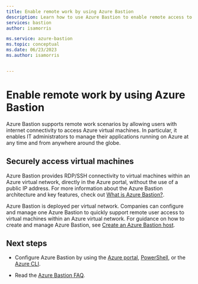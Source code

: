 ```yaml
---
title: Enable remote work by using Azure Bastion
description: Learn how to use Azure Bastion to enable remote access to virtual machines.
services: bastion
author: isamorris

ms.service: azure-bastion
ms.topic: conceptual
ms.date: 06/23/2023
ms.author: isamorris


---
```


# Enable remote work by using Azure Bastion

Azure Bastion supports remote work scenarios by allowing users with internet connectivity to access Azure virtual machines. In particular, it enables IT administrators to manage their applications running on Azure at any time and from anywhere around the globe.

## Securely access virtual machines

Azure Bastion provides RDP/SSH connectivity to virtual machines within an Azure virtual network, directly in the Azure portal, without the use of a public IP address. For more information about the Azure Bastion architecture and key features, check out [What is Azure Bastion?](bastion-overview.md).

Azure Bastion is deployed per virtual network. Companies can configure and manage one Azure Bastion to quickly support remote user access to virtual machines within an Azure virtual network. For guidance on how to create and manage Azure Bastion, see [Create an Azure Bastion host](./tutorial-create-host-portal.md).

## Next steps

* Configure Azure Bastion by using the [Azure portal](tutorial-create-host-portal.md), [PowerShell](bastion-create-host-powershell.md), or the [Azure CLI](create-host-cli.md).

* Read the [Azure Bastion FAQ](bastion-faq.md).
